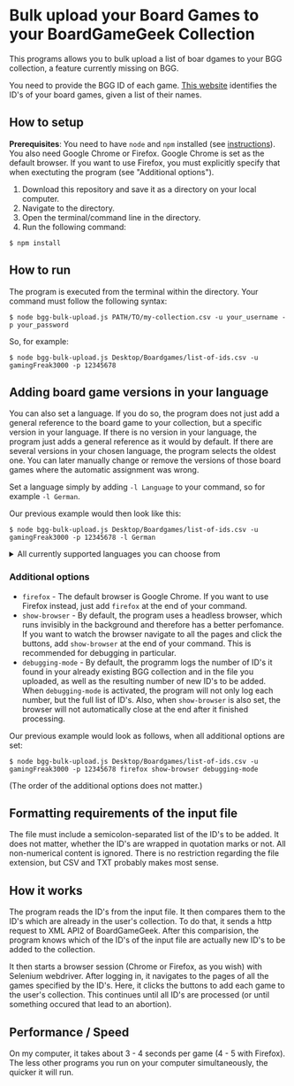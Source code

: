 # Bulk upload your Board Games to your BoardGameGeek Collection

This programs allows you to bulk upload a list of boar dgames to your BGG collection, a feature currently missing on BGG.

You need to provide the BGG ID of each game. [This website](https://github.com/fenglisch/bgg-names-to-ids) identifies the ID's of your board games, given a list of their names.

## How to setup

**Prerequisites**: You need to have `node` and `npm` installed (see [instructions](https://docs.npmjs.com/downloading-and-installing-node-js-and-npm)). You also need Google Chrome or Firefox. Google Chrome is set as the default browser. If you want to use Firefox, you must explicitly specify that when exectuting the program (see "Additional options").

1. Download this repository and save it as a directory on your local computer.
2. Navigate to the directory.
3. Open the terminal/command line in the directory.
4. Run the following command:

```
$ npm install
```

## How to run

The program is executed from the terminal within the directory. Your command must follow the following syntax:

```
$ node bgg-bulk-upload.js PATH/TO/my-collection.csv -u your_username -p your_password
```

So, for example:

```
$ node bgg-bulk-upload.js Desktop/Boardgames/list-of-ids.csv -u gamingFreak3000 -p 12345678
```

## Adding board game versions in your language

You can also set a language. If you do so, the program does not just add a general reference to the board game to your collection, but a specific version in your language. If there is no version in your language, the program just adds a general reference as it would by default. If there are several versions in your chosen language, the program selects the oldest one. You can later manually change or remove the versions of those board games where the automatic assignment was wrong.

Set a language simply by adding `-l Language` to your command, so for example `-l German`.

Our previous example would then look like this:

```
$ node bgg-bulk-upload.js Desktop/Boardgames/list-of-ids.csv -u gamingFreak3000 -p 12345678 -l German
```

<details>
  <summary>All currently supported languages you can choose from</summary>

- Afrikaans
- Arabic
- English
- Estonian
- Latvian
- Lithuanian
- Basque
- Bulgarian
- Japanese
- Catalan
- Chinese
- Croatian
- Serbian
- Slovenian
- Czech
- Slovak
- Danish
- Portuguese
- Dutch
- Russian
- Finnish
- French
- German
- Greek
- Hebrew
- Hungarian
- Icelandic
- Italian
- Korean
- Norwegian
- Polish
- Romanian
- Macedonian
- Spanish
- Swedish
- Thai

</details>

### Additional options

- `firefox` - The default browser is Google Chrome. If you want to use Firefox instead, just add `firefox` at the end of your command.
- `show-browser` - By default, the program uses a headless browser, which runs invisibly in the background and therefore has a better perfomance. If you want to watch the browser navigate to all the pages and click the buttons, add `show-browser` at the end of your command. This is recommended for debugging in particular.
- `debugging-mode` - By default, the programm logs the number of ID's it found in your already existing BGG collection and in the file you uploaded, as well as the resulting number of new ID's to be added. When `debugging-mode` is activated, the program will not only log each number, but the full list of ID's. Also, when `show-browser` is also set, the browser will not automatically close at the end after it finished processing.

Our previous example would look as follows, when all additional options are set:

```
$ node bgg-bulk-upload.js Desktop/Boardgames/list-of-ids.csv -u gamingFreak3000 -p 12345678 firefox show-browser debugging-mode
```

(The order of the additional options does not matter.)

## Formatting requirements of the input file

The file must include a semicolon-separated list of the ID's to be added. It does not matter, whether the ID's are wrapped in quotation marks or not. All non-numerical content is ignored. There is no restriction regarding the file extension, but CSV and TXT probably makes most sense.

## How it works

The program reads the ID's from the input file. It then compares them to the ID's which are already in the user's collection. To do that, it sends a http request to XML API2 of BoardGameGeek. After this comparision, the program knows which of the ID's of the input file are actually new ID's to be added to the collection.

It then starts a browser session (Chrome or Firefox, as you wish) with Selenium webdriver. After logging in, it navigates to the pages of all the games specified by the ID's. Here, it clicks the buttons to add each game to the user's collection. This continues until all ID's are processed (or until something occured that lead to an abortion).

## Performance / Speed

On my computer, it takes about 3 - 4 seconds per game (4 - 5 with Firefox). The less other programs you run on your computer simultaneously, the quicker it will run.
